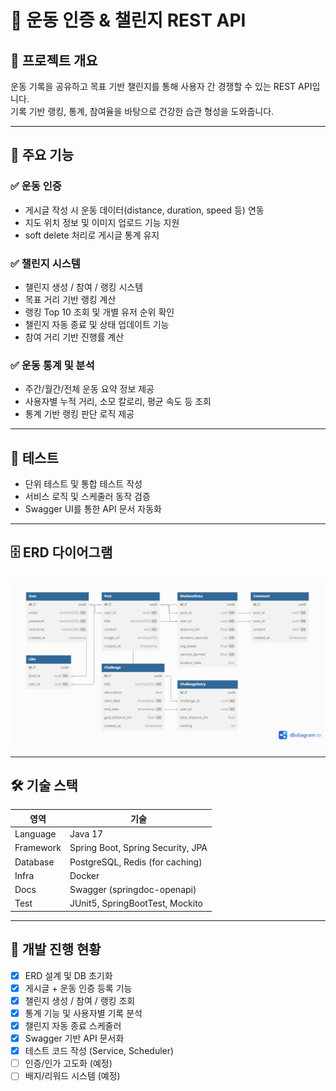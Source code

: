 # 🏃 운동 인증 & 챌린지 REST API

## 📌 프로젝트 개요
운동 기록을 공유하고 목표 기반 챌린지를 통해 사용자 간 경쟁할 수 있는 REST API입니다.  
기록 기반 랭킹, 통계, 참여율을 바탕으로 건강한 습관 형성을 도와줍니다.

---

## 🎯 주요 기능

### ✅ 운동 인증
- 게시글 작성 시 운동 데이터(distance, duration, speed 등) 연동
- 지도 위치 정보 및 이미지 업로드 기능 지원
- soft delete 처리로 게시글 통계 유지

### ✅ 챌린지 시스템
- 챌린지 생성 / 참여 / 랭킹 시스템
- 목표 거리 기반 랭킹 계산
- 랭킹 Top 10 조회 및 개별 유저 순위 확인
- 챌린지 자동 종료 및 상태 업데이트 기능
- 참여 거리 기반 진행률 계산

### ✅ 운동 통계 및 분석
- 주간/월간/전체 운동 요약 정보 제공
- 사용자별 누적 거리, 소모 칼로리, 평균 속도 등 조회
- 통계 기반 랭킹 판단 로직 제공

---

## 🧪 테스트
- 단위 테스트 및 통합 테스트 작성
- 서비스 로직 및 스케줄러 동작 검증
- Swagger UI를 통한 API 문서 자동화

---

## 🗄 ERD 다이어그램
![ERD](./erd_version1.png)

---

## 🛠 기술 스택

| 영역       | 기술                              |
|------------|-----------------------------------|
| Language   | Java 17                           |
| Framework  | Spring Boot, Spring Security, JPA |
| Database   | PostgreSQL, Redis (for caching)   |
| Infra      | Docker                            |
| Docs       | Swagger (springdoc-openapi)       |
| Test       | JUnit5, SpringBootTest, Mockito   |

---

## 🚀 개발 진행 현황

- [x] ERD 설계 및 DB 초기화
- [x] 게시글 + 운동 인증 등록 기능
- [x] 챌린지 생성 / 참여 / 랭킹 조회
- [x] 통계 기능 및 사용자별 기록 분석
- [x] 챌린지 자동 종료 스케줄러
- [x] Swagger 기반 API 문서화
- [x] 테스트 코드 작성 (Service, Scheduler)
- [ ] 인증/인가 고도화 (예정)
- [ ] 배지/리워드 시스템 (예정)